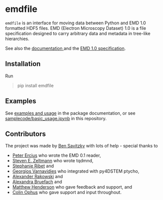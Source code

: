 # emdfile

`emdfile` is an interface for moving data between Python and EMD 1.0 formatted
HDF5 files. EMD (Electron Microscopy Dataset) 1.0 is a file specification
designed to carry arbitrary data and metadata in tree-like hierarchies.

See also the [documentation ](https://emdfile.readthedocs.io/en/latest/)
and the [EMD 1.0 specification](https://emdatasets.com/format/).


## Installation

Run

> pip install emdfile


## Examples

See [examples and usage](https://emdfile.readthedocs.io/en/latest/examples-usage.html)
in the package documentation, or see
[samplecode/basic_usage.ipynb](https://github.com/py4dstem/emdfile/blob/main/samplecode/basic_usage.ipynb)
in this repository.


## Contributors

The project was made by [Ben Savitzky](https://github.com/bsavitzky) with lots of help - special thanks to

* [Peter Ercius](https://github.com/ercius) who wrote the EMD 0.1 reader,
* [Steven E. Zeltmann](https://github.com/sezelt) who wrote tqdmnd,
* [Stephanie Ribet](https://github.com/smribet) and
* [Georgios Varnavidies](https://github.com/gvarnavi) who integrated with py4DSTEM ptycho,
* [Alexander Rakowski](https://github.com/alex-rakowski) and
* [Alexandra Bruefach](https://github.com/abruefach) and
* [Matthew Henderson](https://github.com/mlhenderson) who gave feedback and support, and
* [Colin Ophus](https://github.com/cophus) who gave support and input throughout.

